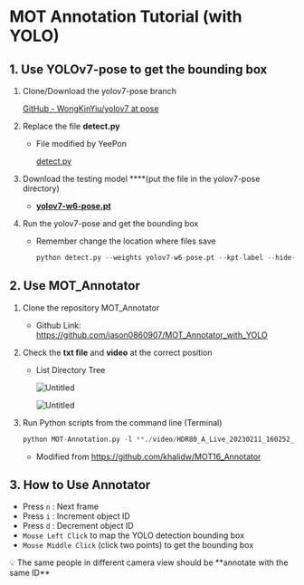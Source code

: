 # MOT Annotation Tutorial (with YOLO)

## 1. Use YOLOv7-pose to get the bounding box

1. Clone/Download the yolov7-pose branch
    
    [GitHub - WongKinYiu/yolov7 at pose](https://github.com/WongKinYiu/yolov7/tree/pose)
    
2. Replace the file **detect.py**
    - File modified by YeePon
        
        [detect.py](https://s3-us-west-2.amazonaws.com/secure.notion-static.com/2b8da165-5c09-4a4c-845a-48bcefb9dbca/detect.py)
        
3. Download the testing model ****(put the file in the yolov7-pose directory)
    - [**yolov7-w6-pose.pt**](https://github.com/WongKinYiu/yolov7/releases/download/v0.1/yolov7-w6-pose.pt)
4. Run the yolov7-pose and get the bounding box
    - Remember change the location where files save
        
        ```python
        python detect.py --weights yolov7-w6-pose.pt --kpt-label --hide-labels --hide-conf --source **/your_path_to_video/HDR80_A_Live_20230211_160252_000.mov** --exist-ok --name yolo_det --project **/your_path_to_annotator/MOT16_Annotator** --save-txt --nosave
        ```
        

## 2. Use MOT_Annotator

1. Clone the repository MOT_Annotator
    - Github Link: https://github.com/jason0860907/MOT_Annotator_with_YOLO
2. Check the **txt file** and **video** at the correct position
    
    
    - List Directory Tree
        
        ![Untitled](https://s3-us-west-2.amazonaws.com/secure.notion-static.com/ef4956a9-0fed-4cf3-97d3-a7b0cd4adb82/Untitled.png)
        
        ![Untitled](https://s3-us-west-2.amazonaws.com/secure.notion-static.com/2aa7d4a4-ba91-439c-a7ca-507790e7ad65/Untitled.png)
        
3. Run Python scripts from the command line (Terminal)
    
    ```python
    python MOT-Annotation.py -l **./video/HDR80_A_Live_20230211_160252_000.mov**
    ```
    
    - Modified from https://github.com/khalidw/MOT16_Annotator

## 3. How to Use Annotator

- Press `n` : Next frame
- Press `i` : Increment object ID
- Press `d` : Decrement object ID
- `Mouse Left Click` to map the YOLO detection bounding box
- `Mouse Middle Click` (click two points) to get the bounding box

<aside>
💡 The same people in different camera view should be **annotate with the same ID**

</aside>
